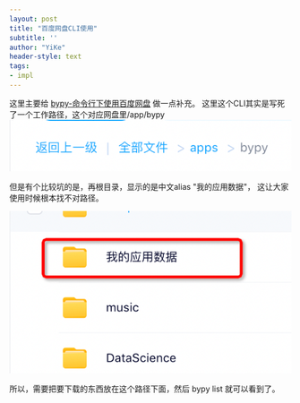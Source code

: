 ```yaml
---
layout: post
title: "百度网盘CLI使用"
subtitle: ''
author: "YiKe"
header-style: text
tags:
- impl
---
```


这里主要给 [bypy-命令行下使用百度网盘](https://zhuanlan.zhihu.com/p/348483516)
做一点补充。
这里这个CLI其实是写死了一个工作路径，这个对应网盘里/app/bypy
![](img.png)

但是有个比较坑的是，再根目录，显示的是中文alias "我的应用数据"， 这让大家使用时候根本找不对路径。

![img_1.png](img_1.png)

所以，需要把要下载的东西放在这个路径下面，然后 bypy list 就可以看到了。